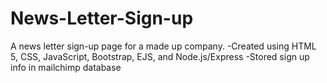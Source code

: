 # News-Letter-Sign-up
A news  letter sign-up page for a made up company.
-Created using HTML 5, CSS, JavaScript, Bootstrap, EJS, and Node.js/Express
-Stored sign up info in mailchimp database


